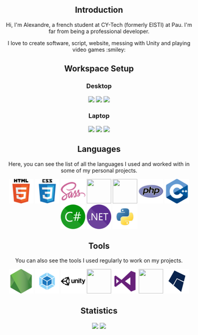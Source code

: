 <h2 align="center"> Introduction </h2>
<p align="center">Hi, I'm Alexandre, a french student at CY-Tech (formerly EISTI) at Pau. I'm far from being a professional developer.</p>
<p align="center">I love to create software, script, website, messing with Unity and playing video games :smiley:</p>


<h2 align="center"> Workspace Setup </h2>
<h3 align="center"> Desktop </h3>
<p align="center">
  <img src="https://img.shields.io/badge/nvidia-gtx%201070-%2376B900.svg?&style=for-the-badge&logo=nvidia&logoColor=white"/>
  <img src="https://img.shields.io/badge/amd-ryzen%209%203900X-%230071C5.svg?&style=for-the-badge&logo=intel&logoColor=white"/>
  <img src="https://img.shields.io/badge/windows-10-%230078D6.svg?&style=for-the-badge&logo=windows&logoColor=white"/>
</p>

<h3 align="center"> Laptop </h3>
<p align="center">
<img src="https://img.shields.io/badge/nvidia-rtx%202070-%2376B900.svg?&style=for-the-badge&logo=nvidia&logoColor=white"/>
<img src="https://img.shields.io/badge/intel-core%20i7%208750H-%230071C5.svg?&style=for-the-badge&logo=intel&logoColor=white"/>
<img src="https://img.shields.io/badge/windows-Razer%20Blade%2015-%230078D6.svg?&style=for-the-badge&logo=windows&logoColor=white"/>
</p>

<h2 align="center"> Languages </h2>
<p align="center">Here, you can see the list of all the languages I used and worked with in some of my personal projects. </p>
<p align="center">
  <img height="64" width="64" src="https://raw.githubusercontent.com/github/explore/80688e429a7d4ef2fca1e82350fe8e3517d3494d/topics/html/html.png" />
  <img height="64" width="64" src="https://raw.githubusercontent.com/github/explore/80688e429a7d4ef2fca1e82350fe8e3517d3494d/topics/css/css.png" />
  <img height="64" width="64" src="https://raw.githubusercontent.com/github/explore/80688e429a7d4ef2fca1e82350fe8e3517d3494d/topics/sass/sass.png" />
  <img height="64" width="64" src="https://www.vectorlogo.zone/logos/getbootstrap/getbootstrap-icon.svg" />
  <img height="64" width="64" src="https://www.vectorlogo.zone/logos/tailwindcss/tailwindcss-icon.svg" />
  <img height="64" width="64" src="https://raw.githubusercontent.com/github/explore/80688e429a7d4ef2fca1e82350fe8e3517d3494d/topics/php/php.png" />
  <img height="64" width="64" src="https://raw.githubusercontent.com/github/explore/80688e429a7d4ef2fca1e82350fe8e3517d3494d/topics/cpp/cpp.png" />
  <img height="64" width="64" src="https://raw.githubusercontent.com/github/explore/80688e429a7d4ef2fca1e82350fe8e3517d3494d/topics/csharp/csharp.png" />
  <img height="64" width="64" src="https://raw.githubusercontent.com/github/explore/93d8a67084f94b2a444e510199a6e7622e5b09a3/topics/dotnet/dotnet.png" />
  <img height="64" width="64" src="https://raw.githubusercontent.com/github/explore/80688e429a7d4ef2fca1e82350fe8e3517d3494d/topics/python/python.png" />
</p>

<h2 align="center"> Tools </h2>
<p align="center">You can also see the tools I used regularly to work on my projects. </p>
<p align="center">
  <img height="64" width="64" src="https://raw.githubusercontent.com/github/explore/80688e429a7d4ef2fca1e82350fe8e3517d3494d/topics/nodejs/nodejs.png" />
  <img height="64" width="64" src="https://raw.githubusercontent.com/github/explore/80688e429a7d4ef2fca1e82350fe8e3517d3494d/topics/webpack/webpack.png" />
  <img height="64" width="64" src="https://raw.githubusercontent.com/github/explore/80688e429a7d4ef2fca1e82350fe8e3517d3494d/topics/unity/unity.png" />
  <img height="64" width="64" src="https://www.vectorlogo.zone/logos/visualstudio_code/visualstudio_code-icon.svg" />
  <img height="64" width="64" src="https://github.com/gilbarbara/logos/blob/master/logos/visual-studio.svg" />
  <img height="64" width="64" src="https://www.vectorlogo.zone/logos/atom_io/atom_io-icon.svg" />
  <img height="64" width="64" src="https://raw.githubusercontent.com/vscode-icons/vscode-icons/master/icons/file_type_light_kite.svg" />
</p>

<h2 align="center"> Statistics </h2>
<p align="center">
  <img align="center" src="https://github-readme-stats.vercel.app/api/top-langs/?username=Duffy-y&hide=ShaderLab,HLSL&theme=tokyonight"/>
  <img align="center" src="https://github-readme-stats.vercel.app/api?username=Duffy-y&show_icons=true&theme=tokyonight"/>
</p>
